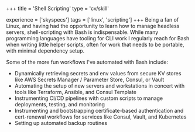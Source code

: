 +++
title = 'Shell Scripting'
type = 'cv/skill'

experience = ['skyspecs']
tags = ['linux', 'scripting']
+++
Being a fan of Linux, and having had the opportunity to learn how to manage headless servers, shell-scripting with Bash is indispensable.  While many programming languages have tooling for CLI work I regularly reach for Bash when writing little helper scripts, often for work that needs to be portable, with minimal dependency setup.

Some of the more fun workflows I've automated with Bash include:
 - Dynamically retrieving secrets and env values from secure KV stores like AWS Secrets Manager / Parameter Store, Consul, or Vault
 - Automating the setup of new servers and workstations in concert with tools like Terraform, Ansible, and Consul Template
 - Instrumenting CI/CD pipelines with custom scripts to manage deployments, testing, and monitoring
 - Instrumenting and bootstrapping certificate-based authentication and cert-renewal workflows for services like Consul, Vault, and Kubernetes
 - Setting up automated backup routines

